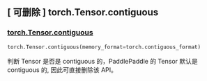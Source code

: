 ## [ 可删除 ] torch.Tensor.contiguous

### [torch.Tensor.contiguous](https://pytorch.org/docs/stable/generated/torch.Tensor.contiguous.html)

```python
torch.Tensor.contiguous(memory_format=torch.contiguous_format)
```

判断 Tensor 是否是 contiguous 的，PaddlePaddle 的 Tensor 默认是 contiguous 的, 因此可直接删除该 API。
